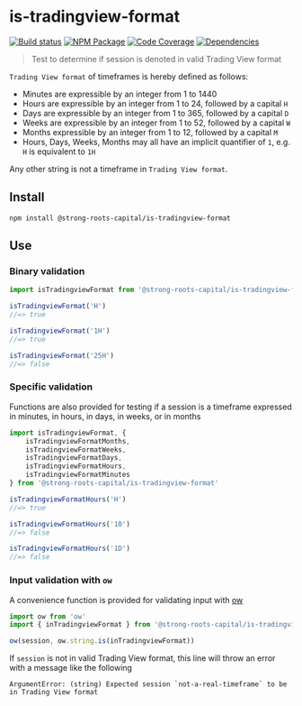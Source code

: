 # is-tradingview-format
[![Build status][]](https://travis-ci.org/strong-roots-capital/is-tradingview-format)
[![NPM Package][]](https://npmjs.org/package/@strong-roots-capital/is-tradingview-format)
[![Code Coverage][]](https://codecov.io/gh/strong-roots-capital/is-tradingview-format)
[![Dependencies][]](https://david-dm.org/strong-roots-capital/is-tradingview-format/status.svg)

[Build Status]: https://travis-ci.org/strong-roots-capital/is-tradingview-format.svg?branch=master
[NPM Package]: https://img.shields.io/npm/v/@strong-roots-capital/is-tradingview-format.svg
[Code Coverage]: https://codecov.io/gh/strong-roots-capital/is-tradingview-format/branch/master/graph/badge.svg
[Dependencies]: https://david-dm.org/strong-roots-capital/is-tradingview-format

> Test to determine if session is denoted in valid Trading View format

`Trading View format` of timeframes is hereby defined as follows:

- Minutes are expressible by an integer from 1 to 1440
- Hours are expressible by an integer from 1 to 24, followed by a
  capital `H`
- Days are expressible by an integer from 1 to 365, followed by a
  capital `D`
- Weeks are expressible by an integer from 1 to 52, followed by a
  capital `W`
- Months expressible by an integer from 1 to 12, followed by a
  capital `M`
- Hours, Days, Weeks, Months may all have an implicit quantifier of
  `1`, e.g. `H` is equivalent to `1H`

Any other string is not a timeframe in `Trading View format`.

## Install

``` shell
npm install @strong-roots-capital/is-tradingview-format
```

## Use

### Binary validation

``` typescript
import isTradingviewFormat from '@strong-roots-capital/is-tradingview-format'

isTradingviewFormat('H')
//=> true

isTradingviewFormat('1H')
//=> true

isTradingviewFormat('25H')
//=> false
```

### Specific validation

Functions are also provided for testing if a session is a timeframe
expressed in minutes, in hours, in days, in weeks, or in months

``` typescript
import isTradingviewFormat, {
    isTradingviewFormatMonths,
    isTradingviewFormatWeeks,
    isTradingviewFormatDays,
    isTradingviewFormatHours,
    isTradingviewFormatMinutes
} from '@strong-roots-capital/is-tradingview-format'

isTradingviewFormatHours('H')
//=> true

isTradingviewFormatHours('10')
//=> false

isTradingviewFormatHours('1D')
//=> false
```

### Input validation with `ow`

A convenience function is provided for validating input with
[ow](https://github.com/sindresorhus/ow)

``` typescript
import ow from 'ow'
import { inTradingviewFormat } from '@strong-roots-capital/is-tradingview-format'

ow(session, ow.string.is(inTradingviewFormat))
```

If `session` is not in valid Trading View format, this line will throw
an error with a message like the following

```
ArgumentError: (string) Expected session `not-a-real-timeframe` to be in Trading View format
```
